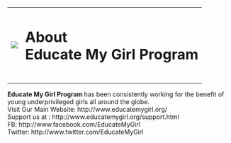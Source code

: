 <table>
<tr>
<td><img src="https://lh5.googleusercontent.com/FAT3ebEYTv9XUoFFujf1uIAFiV_1yi6_g7Abl1LpiGY=w180-h207-p-no"></td>
<td><h1>About<br> Educate My Girl Program</h1><br></td>
</tr>
</table>
<b>Educate My Girl Program </b>has been consistently working for the benefit of young underprivileged girls all around the globe. <br>
Visit Our Main Website: http://www.educatemygirl.org/ <br>
Support us at : http://www.educatemygirl.org/support.html <br>
FB: http://www.facebook.com/EducateMyGirl <br>
Twitter: http://www.twitter.com/EducateMyGirl <br>
